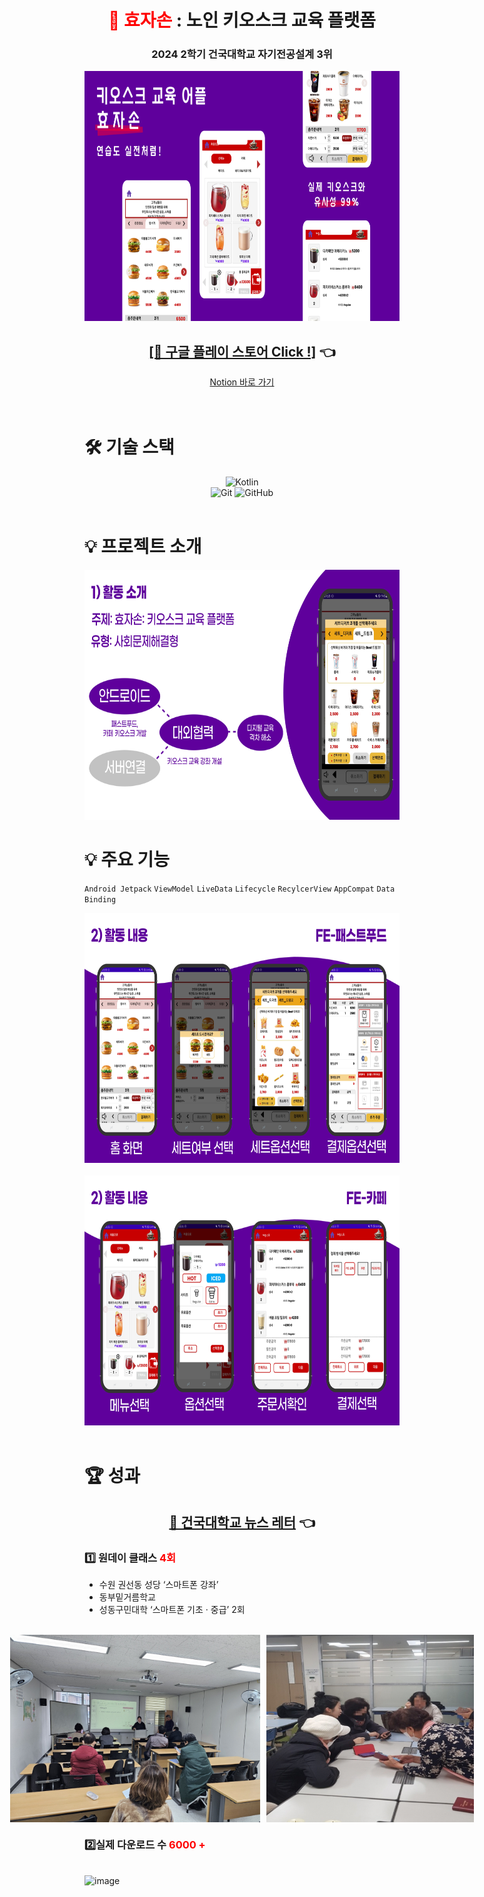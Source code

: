 <div align="center">
  <h1><span style="color: red;">🧓 효자손</span> : 노인 키오스크 교육 플랫폼</h1>
  <h3>2024 2학기 건국대학교 자기전공설계 3위
  </h3>

  <img src="./images/001.png" alt="Project" height="400px" />
  <br />
</div>

<div style="text-align: center;">
  <h2><a href="https://play.google.com/store/apps/details?id=com.dream.hyoja">[🔗 구글 플레이 스토어 Click !]</a> 👈</h2>
</div>

<div style="text-align: center;">
  <a href="https://admitted-seat-34f.notion.site/6f12fa6e848d467d8347e4384b5b3040?pvs=4">Notion 바로 가기</a>
</div>
<br>
<br />


# 🛠 기술 스택

<div align="center">
  <img src="https://img.shields.io/badge/Kotlin-0095D5?&style=for-the-badge&logo=kotlin&logoColor=white" alt="Kotlin" />
  <br />
  <img src="https://img.shields.io/badge/GIT-E44C30?style=for-the-badge&logo=git&logoColor=white" alt="Git" />
  <img src="https://img.shields.io/badge/GitHub-100000?style=for-the-badge&logo=github&logoColor=white" alt="GitHub" />
  </a>
</div>

<br />

# 💡 프로젝트 소개

<div align="center">
  <img src="./images/004.png" alt="Project" height="400px" />
</div>

# 💡 주요 기능
`Android Jetpack` `ViewModel` `LiveData` `Lifecycle` `RecylcerView` `AppCompat` `Data Binding` 
<div align="center">
  <img src="./images/005.png" alt="Project" height="400px" />
  <br>
    </br>
  <img src="./images/006.png" alt="Project" height="400px" />
</div>



<br>

#  🏆 성과

<div style="text-align: center;">
  <h2><a href="https://www.konkuk.ac.kr/konkuk/2096/subview.do?enc=Zm5jdDF8QEB8JTJGYmJzJTJGa29ua3VrJTJGMjU3JTJGOTM5Njk5JTJGYXJ0Y2xWaWV3LmRvJTNGcGFnZSUzRDMlMjZzcmNoQ29sdW1uJTNEJTI2c3JjaFdyZCUzRCUyNmJic0NsU2VxJTNEJTI2YmJzT3BlbldyZFNlcSUzRCUyNnJnc0JnbmRlU3RyJTNEJTI2cmdzRW5kZGVTdHIlM0QlMjZpc1ZpZXdNaW5lJTNEZmFsc2UlMjZwYXNzd29yZCUzRCUyNg==">📰 건국대학교 뉴스 레터</a> 👈</h2>
</div>

### 1️⃣ 원데이 클래스 <span style="color:red;">4회</span>

- 수원 권선동 성당 ‘스마트폰 강좌’
- 동부밑거름학교
- 성동구민대학 ‘스마트폰 기초 · 중급’ 2회

<br>

<div style="display: flex; justify-content: center; align-items: center; gap: 10px;">
  <img src="./images/class1.png" alt="Project" height="300px" />
  <img src="./images/class2.jpg" alt="Project" height="300px" />
</div>


### 2️⃣실제 다운로드 수  <span style="color:red;">6000 +</span>
<br>
<img height="500" alt="image" src="https://github.com/user-attachments/assets/8fc80d8b-4876-4f68-a3c1-8b976cdf5b1c" />


